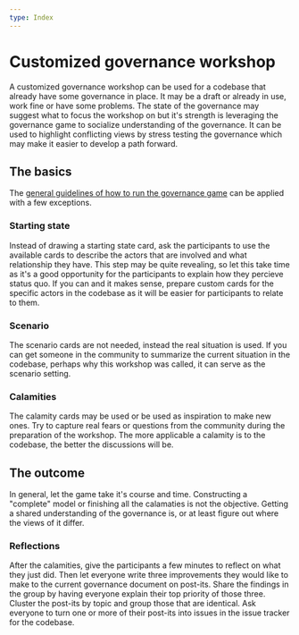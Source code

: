 ```yaml
---
type: Index
---
```


# Customized governance workshop

A customized governance workshop can be used for a codebase that already have some governance in place.
It may be a draft or already in use, work fine or have some problems.
The state of the governance may suggest what to focus the workshop on but it's strength is leveraging the governance game to socialize understanding of the governance.
It can be used to highlight conflicting views by stress testing the governance which may make it easier to develop a path forward.

## The basics

The [general guidelines of how to run the governance game](../game/run-governance-game-workshop.md) can be applied with a few exceptions.

### Starting state

Instead of drawing a starting state card, ask the participants to use the available cards to describe the actors that are involved and what relationship they have.
This step may be quite revealing, so let this take time as it's a good opportunity for the participants to explain how they percieve status quo.
If you can and it makes sense, prepare custom cards for the specific actors in the codebase as it will be easier for participants to relate to them.

### Scenario

The scenario cards are not needed, instead the real situation is used.
If you can get someone in the community to summarize the current situation in the codebase, perhaps why this workshop was called, it can serve as the scenario setting. 

### Calamities

The calamity cards may be used or be used as inspiration to make new ones.
Try to capture real fears or questions from the community during the preparation of the workshop.
The more applicable a calamity is to the codebase, the better the discussions will be.

## The outcome

In general, let the game take it's course and time.
Constructing a "complete" model or finishing all the calamaties is not the objective.
Getting a shared understanding of the governance is, or at least figure out where the views of it differ.

### Reflections

After the calamities, give the participants a few minutes to reflect on what they just did.
Then let everyone write three improvements they would like to make to the current governance document on post-its.
Share the findings in the group by having everyone explain their top priority of those three.
Cluster the post-its by topic and group those that are identical. 
Ask everyone to turn one or more of their post-its into issues in the issue tracker for the codebase.

